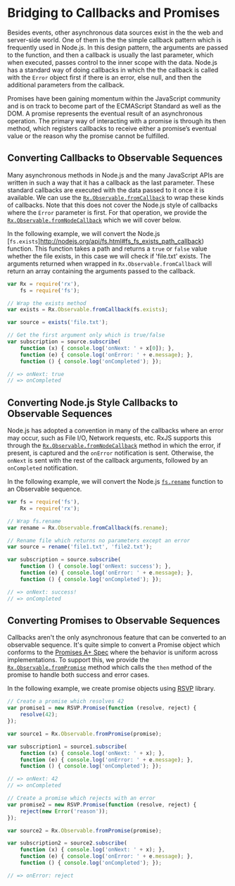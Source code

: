 # Bridging to Callbacks and Promises #

Besides events, other asynchronous data sources exist in the the web and server-side world. One of them is the the simple callback pattern which is frequently used in Node.js. In this design pattern, the arguments are passed to the function, and then a callback is usually the last parameter, which when executed, passes control to the inner scope with the data.  Node.js has a standard way of doing callbacks in which the the callback is called with the `Error` object first if there is an error, else null, and then the additional parameters from the callback.

Promises have been gaining momentum within the JavaScript community and is on track to become part of the ECMAScript Standard as well as the DOM.  A promise represents the eventual result of an asynchronous operation. The primary way of interacting with a promise is through its then method, which registers callbacks to receive either a promise’s eventual value or the reason why the promise cannot be fulfilled.

## Converting Callbacks to Observable Sequences ##

Many asynchronous methods in Node.js and the many JavaScript APIs are written in such a way that it has a callback as the last parameter. These standard callbacks are executed with the data passed to it once it is available.  We can use the [`Rx.Observable.fromCallback`](https://github.com/Reactive-Extensions/RxJS/blob/master/doc/api/core/observable.md#rxobservablefromcallbackfunc-scheduler-context) to wrap these kinds of callbacks.  Note that this does not cover the Node.js style of callbacks where the `Error` parameter is first.  For that operation, we provide the [`Rx.Observable.fromNodeCallback`](https://github.com/Reactive-Extensions/RxJS/blob/master/doc/api/core/observable.md#rxobservablefromnodecallbackfunc-scheduler-context) which we will cover below.

In the following example, we will convert the Node.js [`fs.exists`]http://nodejs.org/api/fs.html#fs_fs_exists_path_callback) function.  This function takes a path and returns a `true` or `false` value whether the file exists, in this case we will check if 'file.txt' exists.  The arguments returned when wrapped in `Rx.Observable.fromCallback` will return an array containing the arguments passed to the callback.

```js
var Rx = require('rx'),
	fs = require('fs');

// Wrap the exists method
var exists = Rx.Observable.fromCallback(fs.exists);

var source = exists('file.txt');

// Get the first argument only which is true/false
var subscription = source.subscribe(
	function (x) { console.log('onNext: ' + x[0]); },
	function (e) { console.log('onError: ' + e.message); },
	function () { console.log('onCompleted'); });

// => onNext: true
// => onCompleted
```

## Converting Node.js Style Callbacks to Observable Sequences ##

Node.js has adopted a convention in many of the callbacks where an error may occur, such as File I/O, Network requests, etc.  RxJS supports this through the [`Rx.Observable.fromNodeCallback`](https://github.com/Reactive-Extensions/RxJS/blob/master/doc/api/core/observable.md#rxobservablefromnodecallbackfunc-scheduler-context) method in which the error, if present, is captured and the `onError` notification is sent.  Otherwise, the `onNext` is sent with the rest of the callback arguments, followed by an `onCompleted` notification.

In the following example, we will convert the Node.js [`fs.rename`](http://nodejs.org/api/fs.html#fs_fs_rename_oldpath_newpath_callback) function to an Observable sequence.

```js
var fs = require('fs'),
    Rx = require('rx');

// Wrap fs.rename
var rename = Rx.Observable.fromCallback(fs.rename);

// Rename file which returns no parameters except an error
var source = rename('file1.txt', 'file2.txt');

var subscription = source.subscribe(
	function () { console.log('onNext: success'); },
	function (e) { console.log('onError: ' + e.message); },
	function () { console.log('onCompleted'); });

// => onNext: success!
// => onCompleted
```

## Converting Promises to Observable Sequences ##

Callbacks aren't the only asynchronous feature that can be converted to an observable sequence.  It's quite simple to convert a Promise object which conforms to the [Promises A+ Spec](http://promises-aplus.github.io/promises-spec/) where the behavior is uniform across implementations.  To support this, we provide the [`Rx.Observable.fromPromise`](https://github.com/Reactive-Extensions/RxJS/blob/master/doc/api/core/observable.md#rxobservablefrompromisepromise) method which calls the `then` method of the promise to handle both success and error cases.

In the following example, we create promise objects using [RSVP](https://github.com/tildeio/rsvp.js) library.

```js
// Create a promise which resolves 42
var promise1 = new RSVP.Promise(function (resolve, reject) {
    resolve(42);
});

var source1 = Rx.Observable.fromPromise(promise);

var subscription1 = source1.subscribe(
	function (x) { console.log('onNext: ' + x); },
	function (e) { console.log('onError: ' + e.message); },
	function () { console.log('onCompleted'); });

// => onNext: 42
// => onCompleted

// Create a promise which rejects with an error
var promise2 = new RSVP.Promise(function (resolve, reject) {
    reject(new Error('reason'));
});

var source2 = Rx.Observable.fromPromise(promise);

var subscription2 = source2.subscribe(
	function (x) { console.log('onNext: ' + x); },
	function (e) { console.log('onError: ' + e.message); },
	function () { console.log('onCompleted'); });

// => onError: reject
```
